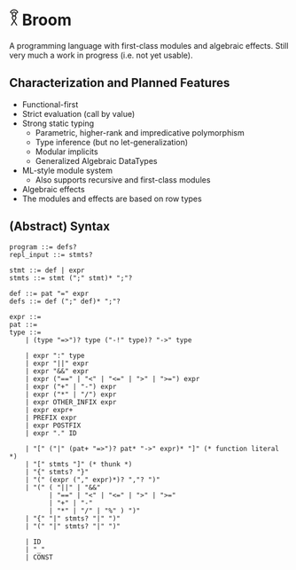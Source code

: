 # 𓎝 Broom

A programming language with first-class modules and algebraic effects.  Still
very much a work in progress (i.e. not yet usable).

## Characterization and Planned Features

* Functional-first
* Strict evaluation (call by value)
* Strong static typing
    - Parametric, higher-rank and impredicative polymorphism
    - Type inference (but no let-generalization)
    - Modular implicits
    - Generalized Algebraic DataTypes
* ML-style module system
    - Also supports recursive and first-class modules
* Algebraic effects
* The modules and effects are based on row types

## (Abstract) Syntax

```
program ::= defs?
repl_input ::= stmts?

stmt ::= def | expr
stmts ::= stmt (";" stmt)* ";"?

def ::= pat "=" expr
defs ::= def (";" def)* ";"?

expr ::=
pat ::=
type ::= 
    | (type "=>")? type ("-!" type)? "->" type

    | expr ":" type
    | expr "||" expr
    | expr "&&" expr
    | expr ("==" | "<" | "<=" | ">" | ">=") expr
    | expr ("+" | "-") expr
    | expr ("*" | "/") expr
    | expr OTHER_INFIX expr
    | expr expr+
    | PREFIX expr
    | expr POSTFIX
    | expr "." ID

    | "[" ("|" (pat+ "=>")? pat* "->" expr)* "]" (* function literal *)
    | "[" stmts "]" (* thunk *)
    | "{" stmts? "}"
    | "(" (expr ("," expr)*)? ","? ")"
    | "(" ( "||" | "&&"
          | "==" | "<" | "<=" | ">" | ">="
          | "+" | "-"
          | "*" | "/" | "%" ) ")"
    | "{" "|" stmts? "|" ")"
    | "(" "|" stmts? "|" ")"

    | ID
    | "_"
    | CONST
```

<!-- See [the intro](docs/source/introduction.rst) for a slightly more detailed exposition. -->


